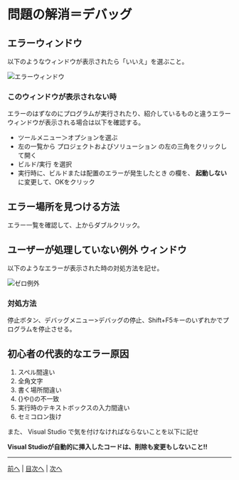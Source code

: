 # 問題の解消＝デバッグ

## エラーウィンドウ
以下のようなウィンドウが表示されたら「いいえ」を選ぶこと。

![エラーウィンドウ](imgs/0300.png)

### このウィンドウが表示されない時
エラーのはずなのにプログラムが実行されたり、紹介しているものと違うエラーウィンドウが表示される場合は以下を確認する。

- ツールメニュー＞オプションを選ぶ
- 左の一覧から プロジェクトおよびソリューション の左の三角をクリックして開く
- ビルド/実行 を選択
- 実行時に、ビルドまたは配置のエラーが発生したとき の欄を、 **起動しない** に変更して、OKをクリック


## エラー場所を見つける方法

エラー一覧を確認して、上からダブルクリック。

## ユーザーが処理していない例外 ウィンドウ
以下のようなエラーが表示された時の対処方法を記せ。

![ゼロ例外](imgs/0301.png)

### 対処方法

停止ボタン、デバッグメニュー>デバッグの停止、Shift+F5キーのいずれかでプログラムを停止させる。

## 初心者の代表的なエラー原因
1. スペル間違い
2. 全角文字
3. 書く場所間違い
4. {}や()の不一致
5. 実行時のテキストボックスの入力間違い
6. セミコロン抜け

また、 Visual Studio で気を付けなければならないことを以下に記せ

**Visual Studioが自動的に挿入したコードは、削除も変更もしないこと!!**

---

[前へ](README.md#%E3%83%97%E3%83%AD%E3%82%B0%E3%83%A9%E3%83%9F%E3%83%B3%E3%82%B0%E3%81%AE%E8%82%9D) | [目次へ](README.md#%E7%9B%AE%E6%AC%A1) | [次へ](04.md)

